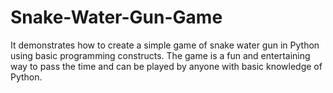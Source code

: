 # Snake-Water-Gun-Game
It demonstrates how to create a simple game of snake water gun in Python using basic programming constructs. The game is a fun and entertaining way to pass the time and can be played by anyone with basic knowledge of Python.
